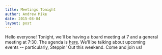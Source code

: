 ```yaml
---
title: Meetings Tonight
author: Andrew Mike
date: 2015-08-04
layout: post
---
```


Hello everyone! Tonight, we'll be having a board meeting at 7 and a general meeting at 7:30. The agenda is [here](http://wiki.hacksburg.org/meetings:meeting_agenda_and_minutes_for_2015-08-04). We'll be talking about upcoming events -- particularly, Steppin' Out this weekend. Come and join us!